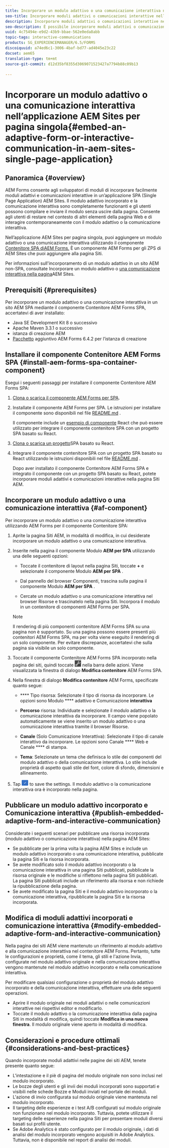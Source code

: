 ```yaml
---
title: Incorporare un modulo adattivo o una comunicazione interattiva nell’applicazione AEM Sites per pagina singola
seo-title: Incorporare moduli adattivi o comunicazioni interattive nelle pagine AEM Sites
description: Incorporare moduli adattivi o comunicazioni interattive nelle pagine AEM Sites. Gli utenti possono compilare e inviare i moduli senza uscire dalla pagina Siti.
seo-description: È possibile incorporare moduli adattivi o comunicazioni interattive nelle pagine AEM Sites. Gli utenti possono compilare e inviare i moduli senza uscire dalla pagina Siti.
uuid: 4c75494e-e9d2-43b9-bbae-562e0eda8abb
topic-tags: interactive-communications
products: SG_EXPERIENCEMANAGER/6.5/FORMS
discoiquuid: a74ed6c1-3006-4baf-bd77-ad4045e23c22
docset: aem65
translation-type: tm+mt
source-git-commit: d12d35bf8355d3069071523427a7794b88c09b13

---
```



# Incorporare un modulo adattivo o una comunicazione interattiva nell’applicazione AEM Sites per pagina singola{#embed-an-adaptive-form-or-interactive-communication-in-aem-sites-single-page-application}

## Panoramica {#overview}

AEM Forms consente agli sviluppatori di moduli di incorporare facilmente moduli adattivi e comunicazioni interattive in un’applicazione SPA (Single Page Application) AEM Sites. Il modulo adattivo incorporato e la comunicazione interattiva sono completamente funzionanti e gli utenti possono compilare e inviare il modulo senza uscire dalla pagina. Consente agli utenti di restare nel contesto di altri elementi della pagina Web e di interagire contemporaneamente con il modulo adattivo o la comunicazione interattiva.

Nell’applicazione AEM Sites per pagina singola, puoi aggiungere un modulo adattivo o una comunicazione interattiva utilizzando il componente [Contenitore SPA di](../../forms/using/embed-adaptive-form-aem-sites-spa.md#af-component)[AEM Forms.](../../forms/using/embed-adaptive-form-aem-sites-spa.md#af-component) È un componente AEM Forms per gli ZPS di AEM Sites che puoi aggiungere alla pagina Siti.

Per informazioni sull&#39;incorporamento di un modulo adattivo in un sito AEM non-SPA, consultate Incorporare un modulo adattivo o [una comunicazione interattiva nella pagina](/help/forms/using/embed-adaptive-form-aem-sites.md)AEM Sites.

## Prerequisiti {#prerequisites}

Per incorporare un modulo adattivo o una comunicazione interattiva in un sito AEM SPA mediante il componente Contenitore AEM Forms SPA, accertatevi di aver installato:

* Java SE Development Kit 8 o successivo
* Apache Maven 3.3.1 o successivo
* istanza di creazione AEM
* [Pacchetto](https://helpx.adobe.com/aem-forms/kb/aem-forms-releases.html) aggiuntivo AEM Forms 6.4.2 per l’istanza di creazione

## Installare il componente Contenitore AEM Forms SPA {#install-aem-forms-spa-container-component}

Esegui i seguenti passaggi per installare il componente Contenitore AEM Forms SPA:

1. [Clona o scarica il componente AEM Forms per SPA](https://github.com/Adobe-Marketing-Cloud/aem-forms/tree/master/forms-spa).
1. Installate il componente AEM Forms per SPA. Le istruzioni per installare il componente sono disponibili nel file [README.md](https://github.com/Adobe-Marketing-Cloud/aem-forms/tree/master/forms-spa#aem-form-component) .

   Il componente include un [esempio di componente](https://github.com/Adobe-Marketing-Cloud/aem-forms/tree/master/forms-spa/react-component) React che può essere utilizzato per integrare il componente contenitore SPA con un progetto SPA basato su React.

1. [Clona o scarica un progetto](https://github.com/adobe/aem-sample-we-retail-journal)SPA basato su React.
1. Integrare il componente contenitore SPA con un progetto SPA basato su React utilizzando le istruzioni disponibili nel file [README.md](https://github.com/Adobe-Marketing-Cloud/aem-forms/tree/master/forms-spa/react-component#aem-form-react-component-for-spa---editor) .

   Dopo aver installato il componente Contenitore AEM Forms SPA e integrato il componente con un progetto SPA basato su React, potete incorporare moduli adattivi e comunicazioni interattive nella pagina Siti AEM.

## Incorporare un modulo adattivo o una comunicazione interattiva {#af-component}

Per incorporare un modulo adattivo o una comunicazione interattiva utilizzando AEM Forms per il componente Contenitore SPA:

1. Aprite la pagina Siti AEM, in modalità di modifica, in cui desiderate incorporare un modulo adattivo o una comunicazione interattiva.
1. Inserite nella pagina il componente Modulo **AEM per SPA** utilizzando una delle seguenti opzioni:

   * Toccate il contenitore di layout nella pagina Siti, toccate **+** e selezionate il componente Modulo **AEM per SPA** .

   * Dal pannello del browser Componenti, trascina sulla pagina il componente Modulo **AEM per SPA** .
   * Cercate un modulo adattivo o una comunicazione interattiva nel browser Risorse e trascinatelo nella pagina Siti. Incorpora il modulo in un contenitore di componenti AEM Forms per SPA.
   >[!NOTE]
   >
   >Il rendering di più componenti contenitore AEM Forms SPA su una pagina non è supportato. Su una pagina possono essere presenti più contenitori AEM Forms SPA, ma per volta viene eseguito il rendering di un solo componente. Per evitare discrepanze, accertatevi che sulla pagina sia visibile un solo componente.

1. Toccate il componente Contenitore AEM Forms SPA incorporato nella pagina dei siti, quindi toccate ![settings_icon](assets/settings_icon.png) nella barra delle azioni. Viene visualizzata la finestra di dialogo **Modifica contenitore** AEM Forms SPA.
1. Nella finestra di dialogo **Modifica contenitore** AEM Forms, specificate quanto segue:

   * **** Tipo risorsa: Selezionate il tipo di risorsa da incorporare. Le opzioni sono Modulo **** adattivo e Comunicazione **interattiva**

   * **Percorso** risorsa: Individuate e selezionate il modulo adattivo o la comunicazione interattiva da incorporare. Il campo viene popolato automaticamente se viene inserito un modulo adattivo o una comunicazione interattiva tramite il browser Risorse.
   * **Canale** (Solo Comunicazione Interattiva): Selezionate il tipo di canale interattivo da incorporare. Le opzioni sono Canale **** Web e Canale **** di stampa.

   * **Tema**: Selezionate un tema che definisca lo stile dei componenti del modulo adattivo o della comunicazione interattiva. Lo stile include proprietà di aspetto quali stile del font, colore di sfondo, dimensioni e allineamento.

1. Tap ![](assets/done_icon.png) to save the settings. Il modulo adattivo o la comunicazione interattiva ora è incorporato nella pagina.

## Pubblicare un modulo adattivo incorporato e Comunicazione interattiva {#publish-embedded-adaptive-form-and-interactive-communication}

Considerate i seguenti scenari per pubblicare una risorsa incorporata (modulo adattivo o comunicazione interattiva) nella pagina AEM Sites:

* Se pubblicate per la prima volta la pagina AEM Sites e include un modulo adattivo incorporato o una comunicazione interattiva, pubblicate la pagina Siti e la risorsa incorporata.
* Se avete modificato solo il modulo adattivo incorporato o la comunicazione interattiva in una pagina Siti pubblicati, pubblicate la risorsa originale e le modifiche si riflettono nella pagina Siti pubblicati. La pagina Siti pubblicati include un riferimento alla risorsa e non richiede la ripubblicazione della pagina.
* Se avete modificato la pagina Siti e il modulo adattivo incorporato o la comunicazione interattiva, ripubblicate la pagina Siti e la risorsa incorporata.

## Modifica di moduli adattivi incorporati e comunicazione interattiva {#modify-embedded-adaptive-form-and-interactive-communication}

Nella pagina dei siti AEM viene mantenuto un riferimento al modulo adattivo e alla comunicazione interattiva nel contenitore AEM Forms. Pertanto, tutte le configurazioni e proprietà, come il tema, gli stili e l&#39;azione Invia, configurate nel modulo adattivo originale e nella comunicazione interattiva vengono mantenute nel modulo adattivo incorporato e nella comunicazione interattiva.

Per modificare qualsiasi configurazione o proprietà del modulo adattivo incorporato e della comunicazione interattiva, effettuare una delle seguenti operazioni.

* Aprire il modulo originale nei moduli adattivi o nelle comunicazioni interattive nei rispettivi editor e modificarlo.
* Toccate il modulo adattivo o la comunicazione interattiva dalla pagina Siti in modalità di modifica, quindi toccate **Modifica in una nuova finestra**. Il modulo originale viene aperto in modalità di modifica.

## Considerazioni e procedure ottimali {#considerations-and-best-practices}

Quando incorporate moduli adattivi nelle pagine dei siti AEM, tenete presente quanto segue:

* L&#39;intestazione e il piè di pagina del modulo originale non sono inclusi nel modulo incorporato.
* Le bozze degli utenti e gli invii dei moduli incorporati sono supportati e visibili nelle schede Bozze e Moduli inviati nel portale dei moduli.
* L&#39;azione di invio configurata sul modulo originale viene mantenuta nel modulo incorporato.
* Il targeting delle esperienze e i test A/B configurati sul modulo originale non funzionano nel modulo incorporato. Tuttavia, potete utilizzare il targeting delle esperienze nella pagina Siti per presentare moduli diversi basati sui profili utente.
* Se Adobe Analytics è stato configurato per il modulo originale, i dati di analisi del modulo incorporato vengono acquisiti in Adobe Analytics. Tuttavia, non è disponibile nel report di analisi dei moduli.

